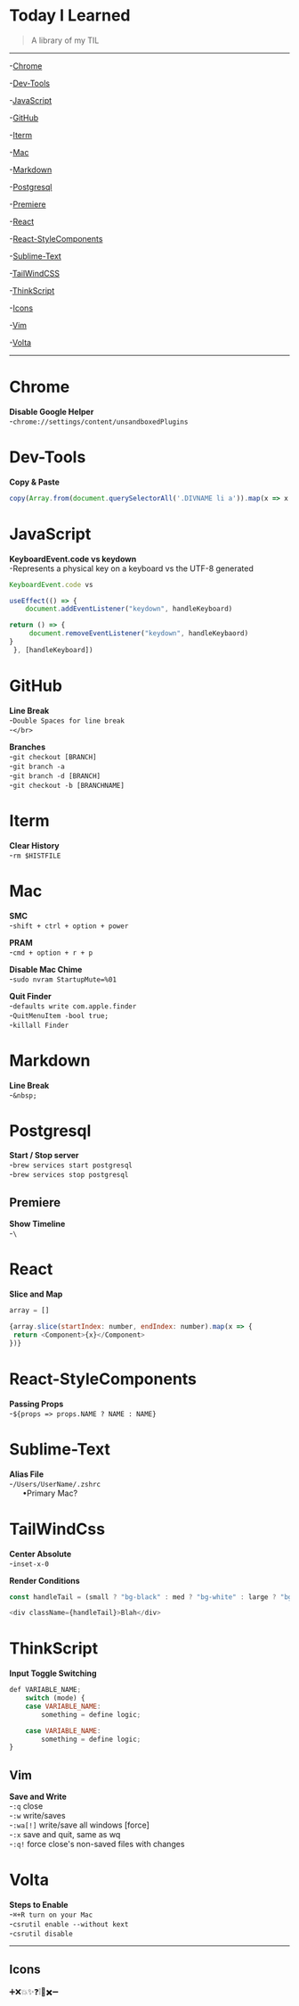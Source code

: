# Today I Learned
> A library of my TIL

---


-[Chrome](#Chrome)

-[Dev-Tools](#Dev-Tools)

-[JavaScript](#JavaScript)

-[GitHub](#GitHub)

-[Iterm](#Iterm)

-[Mac](#Mac)

-[Markdown](#Markdown)

-[Postgresql](#Postgresql)

-[Premiere](#Premiere)

-[React](#React)

-[React-StyleComponents](#React-StyleComponents)

-[Sublime-Text](#Sublime-Text)

-[TailWindCSS](#TailWindCSS)

-[ThinkScript](#ThinkScript)

-[Icons](#Icons)

-[Vim](#Vim)

-[Volta](#Volta)


***


# Chrome
__Disable Google Helper__  
-`chrome://settings/content/unsandboxedPlugins`

# Dev-Tools
__Copy & Paste__
```javascript
copy(Array.from(document.querySelectorAll('.DIVNAME li a')).map(x => x.innerText))
```

# JavaScript
__KeyboardEvent.code vs keydown__  
-Represents a physical key on a keyboard vs the UTF-8 generated
```javascript
KeyboardEvent.code vs

useEffect(() => {
    document.addEventListener("keydown", handleKeyboard)

return () => {
     document.removeEventListener("keydown", handleKeybaord)
}
 }, [handleKeyboard])
```

# GitHub
__Line Break__  
-`Double Spaces for line break`  
-`</br>`

__Branches__  
-`git checkout [BRANCH]`  
-`git branch -a`  
-`git branch -d [BRANCH]`  
-`git checkout -b [BRANCHNAME]`  


# Iterm
__Clear History__  
-`rm $HISTFILE`

# Mac
__SMC__  
-`shift + ctrl + option + power`

__PRAM__  
-`cmd + option + r + p`

__Disable Mac Chime__  
-`sudo nvram StartupMute=%01`

__Quit Finder__  
-`defaults write com.apple.finder` <br>
-`QuitMenuItem -bool true;`     
-`killall Finder`

# Markdown
__Line Break__  
-`&nbsp;`

# Postgresql
__Start / Stop server__  
-`brew services start postgresql`  
-`brew services stop postgresql`

## Premiere
__Show Timeline__  
-` \ `

# React
__Slice and Map__
```javascript
array = []

{array.slice(startIndex: number, endIndex: number).map(x => {
 return <Component>{x}</Component>
})}
```

# React-StyleComponents
__Passing Props__  
-`${props => props.NAME ? NAME : NAME}`  

# Sublime-Text
__Alias File__    
-`/Users/UserName/.zshrc`  
 &nbsp;&nbsp;&nbsp;&nbsp;&nbsp;&nbsp;•Primary Mac?

# TailWindCss  
__Center Absolute__  
-`inset-x-0`

__Render Conditions__
```javascript
const handleTail = (small ? "bg-black" : med ? "bg-white" : large ? "bg-red-500" : "bg-green-500")

<div className={handleTail}>Blah</div>
```

# ThinkScript
__Input Toggle Switching__
```javascript
def VARIABLE_NAME;
    switch (mode) {
    case VARIABLE_NAME:
        something = define logic;

    case VARIABLE_NAME:
        something = define logic;
}
```

## Vim
__Save and Write__  
-`:q` close      
-`:w`        write/saves   
-`:wa[!]`   write/save all windows [force]  
-`:x`        save and quit, same as wq  
-`:q!`      force close's non-saved files with changes

# Volta
__Steps to Enable__  
-`⌘+R turn on your Mac`  
-`csrutil enable --without kext`  
-`csrutil disable`

---

## Icons
➕❌💥✨❓❕🚫✖️➖&nbsp;



